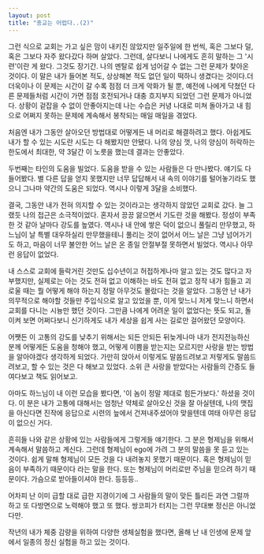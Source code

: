 ```yaml
---
layout: post
title: "종교는 어렵다..(2)"
---
```


그런 식으로 교회는 가고 싶은 맘이 내키진 않았지만 일주일에 한 번씩, 혹은 그보다 덜, 혹은 그보다 자주 왔다갔다 하며 살았다. 그런데, 살다보니 나에게도 흔히 말하는 그 '시련'이란 게 왔다. 그것도 장기간. 나의 멘탈로 쉽게 넘어갈 수 없는 그런 문제가 찾아온 것이다. 이 말은 내가 들어본 적도, 상상해본 적도 없던 일이 떡하니 생겼다는 것이다.더더욱이나 이 문제는 시간이 갈 수록 점점 더 크게 악화가 될 뿐, 예전에 나에게 닥쳤던 다른 문제들처럼 시간이 가면 점점 호전되거나 대충 흐지부지 되었던 그런 문제가 아니었다. 상황이 겉잡을 수 없이 안좋아지는데 나는 수습은 커녕 나대로 미쳐 돌아가고 내 힘으로 어쩌지 못하는 문제에 계속해서 봉착되는 매일 매일을 겪었다.


처음엔 내가 그동안 살아오던 방법대로 어떻게든 내 머리로 해결하려고 했다. 아쉽게도 내가 할 수 있는 시도란 시도는 다 해봤지만 안됐다. 나의 양심 껏, 나의 양심이 허락하는 한도에서 최대한, 약 3달간 이 노릇을 했는데 결과는 안좋았다.


두번째는 타인의 도움을 빌었다. 도움을 받을 수 있는 사람들은 다 만나봤다. 얘기도 다 들어봤다. 별 다른 답을 얻지 못했지만 너무 답답해서 내 속의 이야기를 털어놓기라도 했으니 그나마 약간의 도움은 되었다. 역시나 이렇게 3달을 소비했다.


결국, 그동안 내가 전혀 의지할 수 있는 것이라고는 생각하지 않았던 교회로 갔다. 늘 그랬듯 나의 접근은 소극적이었다. 혼자서 끙끙 앓으면서 기도란 것을 해봤다. 정성이 부족한 것 같아 날마다 강도를 높였다. 역시나 내 안에 쌓은 덕이 없으니 풀릴리 만무했고, 하느님이 날 특별 대우하실리 만무했을테니 풀리는 것이 없어서 어느 날은 그냥 넘어가기도 하고, 마음이 너무 불안한 어느 날은 온 종일 안절부절 못하면서 빌었다. 역시나 아무런 응답이 없었다. 


내 스스로 교회에 들락거린 것만도 십수년이고 허접하게나마 알고 있는 것도 많다고 자부했지만, 실제로는 아는 것도 전혀 없고 이해하는 바도 전혀 없고 정작 내가 힘들고 괴로울 때는 뭘 어떻게 해야 하는지 정말 아무것도 몰랐다는 것을 알았다. 그동안 난 내가 의무적으로 해야할 것들만 주입식으로 알고 있었을 뿐, 이게 맞느니 저게 맞느니 하면서 교회를 다니는 시늉만 했던 것이다. 그만큼 나에게 어려운 일이 없었다는 뜻도 되고, 돌이켜 보면 어쩌다보니 신기하게도 내가 세상을 쉽게 사는 길로만 걸어왔던 모양이다. 


어쨋든 이 고통의 강도를 낮추기 위해서는 되든 안되든 뒤늦게나마 내가 전지전능하신 분께 어떻게든 도움을 청해야 했고, 어떻게 이쁨을 받는지는 모르지만 사랑을 받는 방법을 알아야겠다 생각하게 되었다. 가만히 앉아서 이렇게도 말씀드려보고 저렇게도 말씀드려보고, 할 수 있는 것은 다 해보고 있었다. 소위 큰 사랑을 받았다는 사람들의 간증도 들여다보고 책도 읽어보고. 


아마도 하느님이 내 이런 모습을 봤다면, '이 놈이 정말 제대로 힘든가보다.' 하셨을 것이다. 이 분은 내가 고통에 대해서는 엄청난 약체로 살아오신 것을 잘 아실텐데, 나의 맷집을 아신다면 진작에 응답으로 시련의 늪에서 건져내주셨어야 맞을텐데 여태 아무런 응답이 없으신 거다.


흔히들 나와 같은 상황에 있는 사람들에게 그렇게들 얘기한다. 그 분은 형제님을 위해서 계속해서 말씀하고 계신다. 그런데 형제님이 ego에 가려 그 분의 말씀을 못 듣고 있는 것이다. 쉽게 말해 형제님이 모든 것을 다 내려놓지 못했기 때문이다. 혹은 형제님이 믿음이 부족하기 때문이다 라는 말을 한다. 또는 형제님이 머리로만 주님을 믿으려 하기 때문이다. 가슴으로 받아들이셔야 한다. 등등등..


어차피 난 이미 급할 대로 급한 지경이기에 그 사람들의 말이 맞든 틀리든 과연 그럴까 하고 또 다방면으로 노력해야 했고 또 했다. 쌍코피가 터지는 그런 무대뽀 정신은 아니었다만.


작년의 내가 체중 감량을 위하여 다양한 생체실험을 했다면, 올해 난 내 인생에 문제 앞에서 일종의 정신 실험을 하고 있는 것이다.


